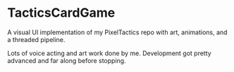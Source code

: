 # TacticsCardGame
A visual UI implementation of my PixelTactics repo with art, animations, and a threaded pipeline.

Lots of voice acting and art work done by me. Development got pretty advanced and far along before stopping.

